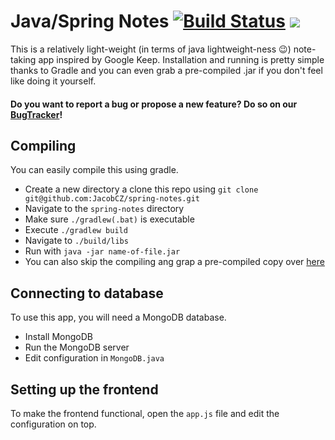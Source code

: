 Java/Spring Notes [![Build Status](https://travis-ci.org/JacobCZ/spring-notes.svg?branch=master)](https://travis-ci.org/JacobCZ/spring-notes) ![](https://reposs.herokuapp.com/?path=JacobCZ/spring-notes&style=flat)
=================
This is a relatively light-weight (in terms of java lightweight-ness :wink:) note-taking app inspired
by Google Keep. Installation and running is pretty simple thanks to Gradle and you can even grab a
pre-compiled .jar if you don't feel like doing it yourself.

#### Do you want to report a bug or propose a new feature? Do so on our [BugTracker](https://sycha-design.myjetbrains.com/youtrack/issues/SN)!

## Compiling
You can easily compile this using gradle.
 - Create a new directory a clone this repo using ```git clone git@github.com:JacobCZ/spring-notes.git```
 - Navigate to the ```spring-notes``` directory
 - Make sure ```./gradlew(.bat)``` is executable
 - Execute ```./gradlew build```
 - Navigate to ```./build/libs```
 - Run with ```java -jar name-of-file.jar```
 - You can also skip the compiling ang grap a pre-compiled copy over [here](https://github.com/JacobCZ/spring-notes/releases)

## Connecting to database
To use this app, you will need a MongoDB database.
 - Install MongoDB
 - Run the MongoDB server
 - Edit configuration in ```MongoDB.java```

## Setting up the frontend
To make the frontend functional, open the ```app.js``` file and edit the configuration on top.
